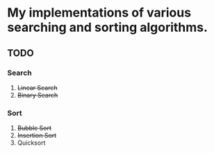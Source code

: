 # My implementations of various searching and sorting algorithms.

## TODO
### Search
1. ~~Linear Search~~
2. ~~Binary Search~~

### Sort
1. ~~Bubble Sort~~
2. ~~Insertion Sort~~
3. Quicksort

